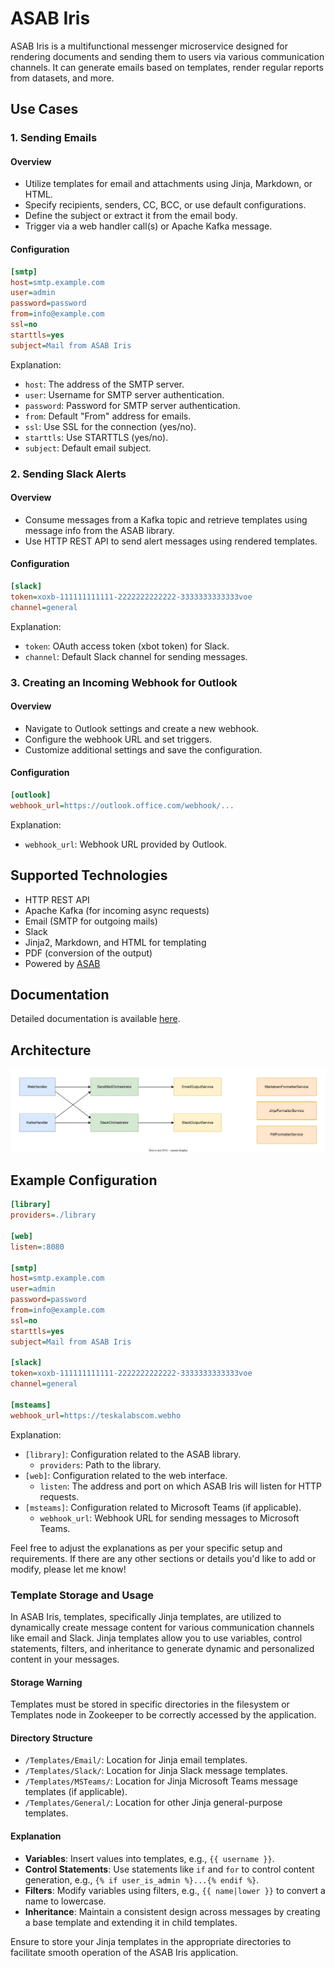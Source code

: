 # ASAB Iris

ASAB Iris is a multifunctional messenger microservice designed for rendering documents and sending them to users via various communication channels. It can generate emails based on templates, render regular reports from datasets, and more.

## Use Cases

### 1. Sending Emails

#### Overview
- Utilize templates for email and attachments using Jinja, Markdown, or HTML.
- Specify recipients, senders, CC, BCC, or use default configurations.
- Define the subject or extract it from the email body.
- Trigger via a web handler call(s) or Apache Kafka message.

#### Configuration
```ini
[smtp]
host=smtp.example.com
user=admin
password=password
from=info@example.com
ssl=no
starttls=yes
subject=Mail from ASAB Iris
```
Explanation:
- `host`: The address of the SMTP server.
- `user`: Username for SMTP server authentication.
- `password`: Password for SMTP server authentication.
- `from`: Default "From" address for emails.
- `ssl`: Use SSL for the connection (yes/no).
- `starttls`: Use STARTTLS (yes/no).
- `subject`: Default email subject.

### 2. Sending Slack Alerts

#### Overview
- Consume messages from a Kafka topic and retrieve templates using message info from the ASAB library.
- Use HTTP REST API to send alert messages using rendered templates.

#### Configuration
```ini
[slack]
token=xoxb-111111111111-2222222222222-3333333333333voe
channel=general
```
Explanation:
- `token`: OAuth access token (xbot token) for Slack.
- `channel`: Default Slack channel for sending messages.

### 3. Creating an Incoming Webhook for Outlook

#### Overview
- Navigate to Outlook settings and create a new webhook.
- Configure the webhook URL and set triggers.
- Customize additional settings and save the configuration.

#### Configuration
```ini
[outlook]
webhook_url=https://outlook.office.com/webhook/...
```
Explanation:
- `webhook_url`: Webhook URL provided by Outlook.

## Supported Technologies
- HTTP REST API
- Apache Kafka (for incoming async requests)
- Email (SMTP for outgoing mails)
- Slack
- Jinja2, Markdown, and HTML for templating
- PDF (conversion of the output)
- Powered by [ASAB](https://github.com/TeskaLabs/asab)

## Documentation
Detailed documentation is available [here](https://teskalabs.github.io/asab-iris/).

## Architecture
![ASAB Iris Architecture](./docs/asab-iris-architecture.drawio.svg)

## Example Configuration

```ini
[library]
providers=./library

[web]
listen=:8080

[smtp]
host=smtp.example.com
user=admin
password=password
from=info@example.com
ssl=no
starttls=yes
subject=Mail from ASAB Iris

[slack]
token=xoxb-111111111111-2222222222222-3333333333333voe
channel=general

[msteams]
webhook_url=https://teskalabscom.webho
```
Explanation:
- `[library]`: Configuration related to the ASAB library.
  - `providers`: Path to the library.
- `[web]`: Configuration related to the web interface.
  - `listen`: The address and port on which ASAB Iris will listen for HTTP requests.
- `[msteams]`: Configuration related to Microsoft Teams (if applicable).
  - `webhook_url`: Webhook URL for sending messages to Microsoft Teams.

Feel free to adjust the explanations as per your specific setup and requirements. If there are any other sections or details you'd like to add or modify, please let me know!

### Template Storage and Usage

In ASAB Iris, templates, specifically Jinja templates, are utilized to dynamically create message content for various communication channels like email and Slack. Jinja templates allow you to use variables, control statements, filters, and inheritance to generate dynamic and personalized content in your messages.

#### Storage Warning
Templates must be stored in specific directories in the filesystem or Templates node in Zookeeper to be correctly accessed by the application. 

#### Directory Structure
- `/Templates/Email/`: Location for Jinja email templates.
- `/Templates/Slack/`: Location for Jinja Slack message templates.
- `/Templates/MSTeams/`: Location for Jinja Microsoft Teams message templates (if applicable).
- `/Templates/General/`: Location for other Jinja general-purpose templates.

#### Explanation
- **Variables**: Insert values into templates, e.g., `{{ username }}`.
- **Control Statements**: Use statements like `if` and `for` to control content generation, e.g., `{% if user_is_admin %}...{% endif %}`.
- **Filters**: Modify variables using filters, e.g., `{{ name|lower }}` to convert a name to lowercase.
- **Inheritance**: Maintain a consistent design across messages by creating a base template and extending it in child templates.

Ensure to store your Jinja templates in the appropriate directories to facilitate smooth operation of the ASAB Iris application.
